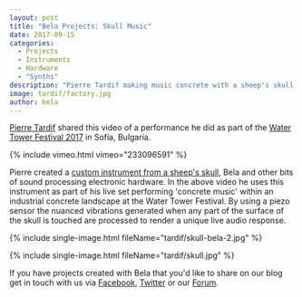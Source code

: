 ```yaml
---
layout: post
title: "Bela Projects: Skull Music"
date: 2017-09-15
categories:
  - Projects
  - Instruments
  - Hardware
  - "Synths"
description: "Pierre Tardif making music concrete with a sheep's skull."
image: tardif/factory.jpg
author: bela
---
```

 
[Pierre Tardif](http://codingcoolsh.it/index.html) shared this video of a performance he did as part of the [Water Tower Festival 2017](http://watertowerartfest.com/en/) in Sofia, Bulgaria.

{% include vimeo.html vimeo="233096591" %}

Pierre created a [custom instrument from a sheep's skull](http://www.codingcoolsh.it/installations.html#SkullVibrations), Bela and other bits of sound processing electronic hardware. In the above video he uses this instrument as part of his live set performing 'concrete music' within an industrial concrete landscape at the Water Tower Festival. By using a piezo sensor the nuanced vibrations generated when any part of the surface of the skull is touched are processed to render a unique live audio response.

{% include single-image.html fileName="tardif/skull-bela-2.jpg" %}

{% include single-image.html fileName="tardif/skull.jpg" %}

If you have projects created with Bela that you'd like to share on our blog get in touch with us via [Facebook](https://www.facebook.com/belaPlatform/), [Twitter](https://twitter.com/BelaPlatform) or our [Forum](http://forum.bela.io/).